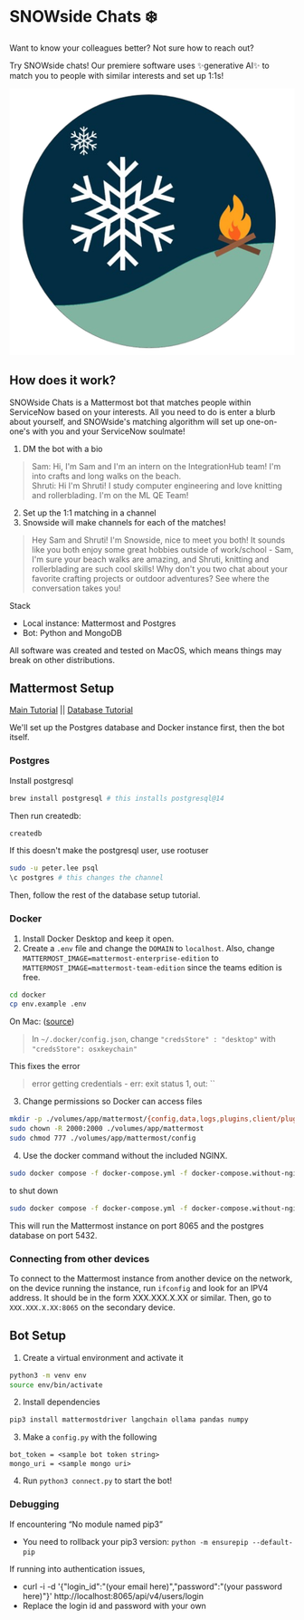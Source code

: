 # SNOWside Chats ❄️
Want to know your colleagues better? Not sure how to reach out?

Try SNOWside chats! Our premiere software uses ✨generative AI✨ to match you to people with similar interests and set up 1:1s! 

![logo](images/snowside-logo.png)

## How does it work?
SNOWside Chats is a Mattermost bot that matches people within ServiceNow based on your interests. All you need to do is enter a blurb about yourself, and SNOWside's matching algorithm will set up one-on-one's with you and your ServiceNow soulmate!
1. DM the bot with a bio
> Sam: Hi, I'm Sam and I'm an intern on the IntegrationHub team! I'm into crafts and long walks on the beach.  
> Shruti: Hi I'm Shruti! I study computer engineering and love knitting and rollerblading. I'm on the ML QE Team!
2. Set up the 1:1 matching in a channel 
3. Snowside will make channels for each of the matches!
> Hey Sam and Shruti! I'm Snowside, nice to meet you both! It sounds like you both enjoy some great hobbies outside of work/school - Sam, I'm sure your beach walks are amazing, and Shruti, knitting and rollerblading are such cool skills! Why don't you two chat about your favorite crafting projects or outdoor adventures? See where the conversation takes you!

Stack
- Local instance: Mattermost and Postgres
- Bot: Python and MongoDB

All software was created and tested on MacOS, which means things may break on other distributions.

## Mattermost Setup
[Main Tutorial](https://docs.mattermost.com/install/install-docker.html) || [Database Tutorial]([Tutorial](https://docs.mattermost.com/install/prepare-mattermost-database.html))

We'll set up the Postgres database and Docker instance first, then the bot itself.

### Postgres  
Install postgresql 
```bash
brew install postgresql # this installs postgresql@14
```
Then run createdb:
```bash
createdb
```

If this doesn't make the postgresql user, use rootuser
```bash
sudo -u peter.lee psql
\c postgres # this changes the channel
```
Then, follow the rest of the database setup tutorial.


### Docker
1. Install Docker Desktop and keep it open.
2. Create a `.env` file and change the `DOMAIN` to `localhost`. Also, change `MATTERMOST_IMAGE=mattermost-enterprise-edition` to `MATTERMOST_IMAGE=mattermost-team-edition` since the teams edition is free.
```bash
cd docker
cp env.example .env
```

On Mac: ([source](https://stackoverflow.com/questions/76299173/getting-error-error-getting-credentials-err-exit-status-1-out-when-tr))
> In `~/.docker/config.json`, change `"credsStore" : "desktop"` with `"credsStore": osxkeychain"`

This fixes the error
> error getting credentials - err: exit status 1, out: ``


3. Change permissions so Docker can access files
```bash
mkdir -p ./volumes/app/mattermost/{config,data,logs,plugins,client/plugins,bleve-indexes}
sudo chown -R 2000:2000 ./volumes/app/mattermost
sudo chmod 777 ./volumes/app/mattermost/config
```
4. Use the docker command without the included NGINX. 
```bash
sudo docker compose -f docker-compose.yml -f docker-compose.without-nginx.yml up -d
```
to shut down
```bash
sudo docker compose -f docker-compose.yml -f docker-compose.without-nginx.yml down
```

This will run the Mattermost instance on port 8065 and the postgres database on port 5432.

### Connecting from other devices
To connect to the Mattermost instance from another device on the network, on the device running the instance, run `ifconfig` and look for an IPV4 address. It should be in the form XXX.XXX.X.XX or similar. Then, go to `XXX.XXX.X.XX:8065` on the secondary device.


## Bot Setup

1. Create a virtual environment and activate it
```bash
python3 -m venv env
source env/bin/activate
```
2. Install dependencies
```bash
pip3 install mattermostdriver langchain ollama pandas numpy
```
3. Make a `config.py` with the following
```
bot_token = <sample bot token string>
mongo_uri = <sample mongo uri>
```
4. Run `python3 connect.py` to start the bot!

### Debugging
If encountering “No module named pip3”
- You need to rollback your pip3 version: `python -m ensurepip --default-pip`

If running into authentication issues,
- curl -i -d '{"login_id":"(your email here)","password":"(your password here)"}' http://localhost:8065/api/v4/users/login
- Replace the login id and password with your own
